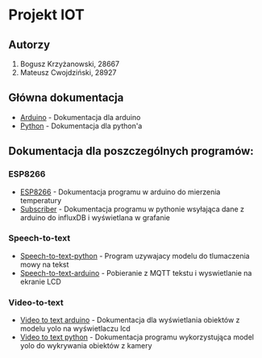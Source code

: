 # Projekt IOT

## Autorzy

1. Bogusz Krzyżanowski, 28667
2. Mateusz Cwojdziński, 28927

## Główna dokumentacja
* [Arduino]() - Dokumentacja dla arduino
* [Python](https://github.com/mcwojdzinski/iot-project/blob/main/fullintegration-python.md) - Dokumentacja dla python'a

## Dokumentacja dla poszczególnych programów:

### ESP8266

* [ESP8266](https://github.com/mcwojdzinski/mqtt-temperature/blob/main/extra/esp8266.md) - Dokumentacja programu w arduino do mierzenia temperatury
* [Subscriber](https://github.com/mcwojdzinski/mqtt-temperature/blob/main/extra/subscriber.md) - Dokumentacja programu w pythonie wsyłająca dane z arduino do influxDB i wyświetlana w grafanie

### Speech-to-text

* [Speech-to-text-python](https://github.com/mcwojdzinski/mqtt-temperature/blob/main/extra/speech-to-text-python.md) - Program uzywajacy modelu do tlumaczenia mowy na tekst
* [Speech-to-text-arduino](https://github.com/mcwojdzinski/mqtt-temperature/blob/main/extra/speech-to-text-arduino.md) - Pobieranie z MQTT tekstu i wyswietlanie na ekranie LCD

### Video-to-text

* [Video to text arduino](https://github.com/mcwojdzinski/mqtt-temperature/blob/main/extra/video-to-text-arduino.md) - Dokumentacja dla wyświetlania obiektów z modelu yolo na wyświetlaczu lcd
* [Video to text python](https://github.com/mcwojdzinski/mqtt-temperature/blob/main/extra/video-to-text-python.md) - Dokumentacja programu wykorzystująca model yolo do wykrywania obiektów z kamery
